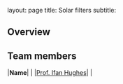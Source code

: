 layout: page
title: Solar filters
subtitle:
## Overview

## Team members
|**Name**|   |
|[Prof. Ifan Hughes](https://www.durham.ac.uk/staff/i-g-hughes/)|   |